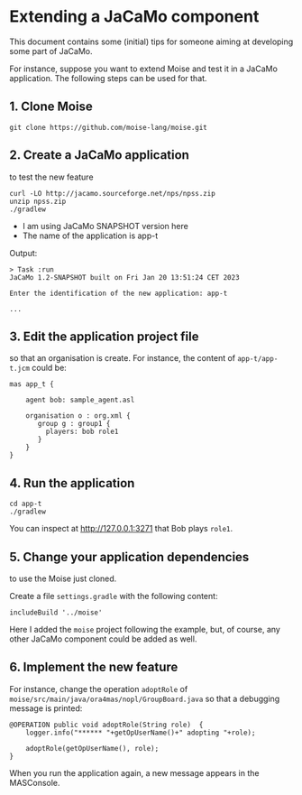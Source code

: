 # Extending a JaCaMo component
This document contains some (initial) tips for someone aiming at developing some part of JaCaMo.

For instance, suppose you want to extend Moise and test it in a JaCaMo application. The following steps can be used for that.

## 1. Clone Moise

```
git clone https://github.com/moise-lang/moise.git
```

## 2. Create a JaCaMo application

to test the new feature

```
curl -LO http://jacamo.sourceforge.net/nps/npss.zip
unzip npss.zip
./gradlew
```

* I am using JaCaMo SNAPSHOT version here
* The name of the application is app-t

Output:
```
> Task :run
JaCaMo 1.2-SNAPSHOT built on Fri Jan 20 13:51:24 CET 2023

Enter the identification of the new application: app-t

...
```

## 3. Edit the application project file

so that an organisation is create. For instance, the content of `app-t/app-t.jcm` could be:

```
mas app_t {

    agent bob: sample_agent.asl

    organisation o : org.xml {
       group g : group1 {
         players: bob role1
       }
    }
}
```


##  4. Run the application

```
cd app-t
./gradlew
```

You can inspect at http://127.0.0.1:3271 that Bob plays `role1`.

## 5. Change your application dependencies

to use the Moise just cloned.

Create a file `settings.gradle` with the following content:

```
includeBuild '../moise'
```

Here I added the `moise` project following the example, but, of course, any other JaCaMo component could be added as well.


## 6. Implement the new feature

For instance, change the operation `adoptRole` of `moise/src/main/java/ora4mas/nopl/GroupBoard.java` so that a debugging message is printed:

```
@OPERATION public void adoptRole(String role)  {
    logger.info("****** "+getOpUserName()+" adopting "+role);

    adoptRole(getOpUserName(), role);
}

```

When you run the application again, a new message appears in the MASConsole.
